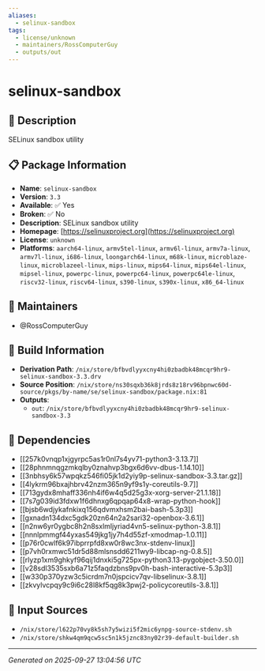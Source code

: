 ```yaml
---
aliases:
  - selinux-sandbox
tags:
  - license/unknown
  - maintainers/RossComputerGuy
  - outputs/out
---
```


# selinux-sandbox

## 📝 Description

SELinux sandbox utility

## 📋 Package Information

- **Name**: `selinux-sandbox`
- **Version**: `3.3`
- **Available**: ✅ Yes
- **Broken**: ✅ No
- **Description**: SELinux sandbox utility
- **Homepage**: [https://selinuxproject.org](https://selinuxproject.org)
- **License**: `unknown`
- **Platforms**: `aarch64-linux`, `armv5tel-linux`, `armv6l-linux`, `armv7a-linux`, `armv7l-linux`, `i686-linux`, `loongarch64-linux`, `m68k-linux`, `microblaze-linux`, `microblazeel-linux`, `mips-linux`, `mips64-linux`, `mips64el-linux`, `mipsel-linux`, `powerpc-linux`, `powerpc64-linux`, `powerpc64le-linux`, `riscv32-linux`, `riscv64-linux`, `s390-linux`, `s390x-linux`, `x86_64-linux`
## 👥 Maintainers

- @RossComputerGuy


## 🔧 Build Information

- **Derivation Path**: `/nix/store/bfbvdlyyxcny4hi0zbadbk48mcqr9hr9-selinux-sandbox-3.3.drv`
- **Source Position**: `/nix/store/ns30sqxb36k8jrds8z18rv96bpnwc60d-source/pkgs/by-name/se/selinux-sandbox/package.nix:81`
- **Outputs**:
  - `out`:  `/nix/store/bfbvdlyyxcny4hi0zbadbk48mcqr9hr9-selinux-sandbox-3.3`

## 🔗 Dependencies

- [[257k0vnqp1xjgyrpc5as1r0nl7s4yv71-python3-3.13.7]]
- [[28phnmnqgzmkqlby0znahvp3bgx6d6vv-dbus-1.14.10]]
- [[3nbhsy6k57wpqkz546fi05jk1d2yiy9p-selinux-sandbox-3.3.tar.gz]]
- [[4lykrm96bxajhbrv42nzm365n9yf9s1y-coreutils-9.7]]
- [[713gydx8mhaff336nh4if6w4q5d25g3x-xorg-server-21.1.18]]
- [[7s7g039id3fdxw1f6dhnxg6qpqap64x8-wrap-python-hook]]
- [[bjsb6wdjykafnkixq156qdvmxhsm2bai-bash-5.3p3]]
- [[gxnadn134dxc5gdk20zn64n2a2sari32-openbox-3.6.1]]
- [[n2nw6yr0ygbc8h2n8sxlmljyriad4vn5-selinux-python-3.8.1]]
- [[nnnlpmmgf44yxas549jkg1jy7h4d55zf-xmodmap-1.0.11]]
- [[p76r0cwlf6k97ibprrpfd8xw0r8wc3nx-stdenv-linux]]
- [[p7vh0rxmwc51dr5d88mlsnsdd6211wy9-libcap-ng-0.8.5]]
- [[rlyzp1xm9ghkyf96qij1dnxki5g725px-python3.13-pygobject-3.50.0]]
- [[v28sdl3535sxb6a71z5faqdzbns9pv0h-bash-interactive-5.3p3]]
- [[w330p370yzw3c5icrdm7n0jspcicv7qv-libselinux-3.8.1]]
- [[zkvylvcpqy9c9i6c28l8kf5qg8k3pwj2-policycoreutils-3.8.1]]

## 📁 Input Sources

- `/nix/store/l622p70vy8k5sh7y5wizi5f2mic6ynpg-source-stdenv.sh`
- `/nix/store/shkw4qm9qcw5sc5n1k5jznc83ny02r39-default-builder.sh`

---
*Generated on 2025-09-27 13:04:56 UTC*
